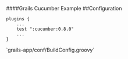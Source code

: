 ####Grails Cucumber Example
##Configuration

	plugins {
		...
		test ":cucumber:0.8.0"
		...
	}

<p class="fragment roll-in">`grails-app/conf/BuildConfig.groovy`</p>
